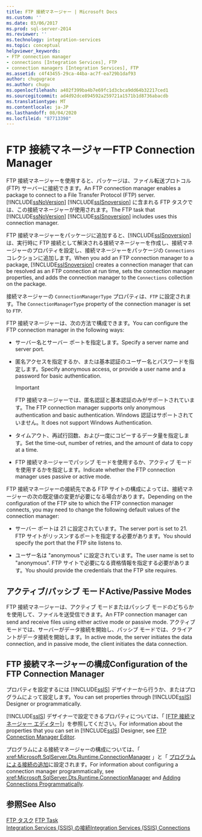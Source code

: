 ```yaml
---
title: FTP 接続マネージャー | Microsoft Docs
ms.custom: ''
ms.date: 03/06/2017
ms.prod: sql-server-2014
ms.reviewer: ''
ms.technology: integration-services
ms.topic: conceptual
helpviewer_keywords:
- FTP connection manager
- connections [Integration Services], FTP
- connection managers [Integration Services], FTP
ms.assetid: c4f43455-29ca-44ba-ac7f-ea729b1daf93
author: chugugrace
ms.author: chugu
ms.openlocfilehash: a402f399ba4b7e69fc1d3cbca9dd64b32217ced1
ms.sourcegitcommit: ad4d92dce894592a259721a1571b1d8736abacdb
ms.translationtype: MT
ms.contentlocale: ja-JP
ms.lasthandoff: 08/04/2020
ms.locfileid: "87713398"
---
```

# <a name="ftp-connection-manager"></a><span data-ttu-id="1412c-102">FTP 接続マネージャー</span><span class="sxs-lookup"><span data-stu-id="1412c-102">FTP Connection Manager</span></span>
  <span data-ttu-id="1412c-103">FTP 接続マネージャーを使用すると、パッケージは、ファイル転送プロトコル (FTP) サーバーに接続できます。</span><span class="sxs-lookup"><span data-stu-id="1412c-103">An FTP connection manager enables a package to connect to a File Transfer Protocol (FTP) server.</span></span> <span data-ttu-id="1412c-104">[!INCLUDE[ssNoVersion](../../includes/ssnoversion-md.md)] [!INCLUDE[ssISnoversion](../../includes/ssisnoversion-md.md)] に含まれる FTP タスクでは、この接続マネージャーが使用されます。</span><span class="sxs-lookup"><span data-stu-id="1412c-104">The FTP task that [!INCLUDE[ssNoVersion](../../includes/ssnoversion-md.md)] [!INCLUDE[ssISnoversion](../../includes/ssisnoversion-md.md)] includes uses this connection manager.</span></span>  
  
 <span data-ttu-id="1412c-105">FTP 接続マネージャーをパッケージに追加すると、[!INCLUDE[ssISnoversion](../../includes/ssisnoversion-md.md)] は、実行時に FTP 接続として解決される接続マネージャーを作成し、接続マネージャーのプロパティを設定し、接続マネージャーをパッケージの `Connections` コレクションに追加します。</span><span class="sxs-lookup"><span data-stu-id="1412c-105">When you add an FTP connection manager to a package, [!INCLUDE[ssISnoversion](../../includes/ssisnoversion-md.md)] creates a connection manager that can be resolved as an FTP connection at run time, sets the connection manager properties, and adds the connection manager to the `Connections` collection on the package.</span></span>  
  
 <span data-ttu-id="1412c-106">接続マネージャーの `ConnectionManagerType` プロパティは、`FTP` に設定されます。</span><span class="sxs-lookup"><span data-stu-id="1412c-106">The `ConnectionManagerType` property of the connection manager is set to `FTP`.</span></span>  
  
 <span data-ttu-id="1412c-107">FTP 接続マネージャーは、次の方法で構成できます。</span><span class="sxs-lookup"><span data-stu-id="1412c-107">You can configure the FTP connection manager in the following ways:</span></span>  
  
-   <span data-ttu-id="1412c-108">サーバー名とサーバー ポートを指定します。</span><span class="sxs-lookup"><span data-stu-id="1412c-108">Specify a server name and server port.</span></span>  
  
-   <span data-ttu-id="1412c-109">匿名アクセスを指定するか、または基本認証のユーザー名とパスワードを指定します。</span><span class="sxs-lookup"><span data-stu-id="1412c-109">Specify anonymous access, or provide a user name and a password for basic authentication.</span></span>  
  
    > [!IMPORTANT]  
    >  <span data-ttu-id="1412c-110">FTP 接続マネージャーでは、匿名認証と基本認証のみがサポートされています。</span><span class="sxs-lookup"><span data-stu-id="1412c-110">The FTP connection manager supports only anonymous authentication and basic authentication.</span></span> <span data-ttu-id="1412c-111">Windows 認証はサポートされていません。</span><span class="sxs-lookup"><span data-stu-id="1412c-111">It does not support Windows Authentication.</span></span>  
  
-   <span data-ttu-id="1412c-112">タイムアウト、再試行回数、および一度にコピーするデータ量を指定します。</span><span class="sxs-lookup"><span data-stu-id="1412c-112">Set the time-out, number of retries, and the amount of data to copy at a time.</span></span>  
  
-   <span data-ttu-id="1412c-113">FTP 接続マネージャーでパッシブ モードを使用するか、アクティブ モードを使用するかを指定します。</span><span class="sxs-lookup"><span data-stu-id="1412c-113">Indicate whether the FTP connection manager uses passive or active mode.</span></span>  
  
 <span data-ttu-id="1412c-114">FTP 接続マネージャーの接続先である FTP サイトの構成によっては、接続マネージャーの次の既定値の変更が必要になる場合があります。</span><span class="sxs-lookup"><span data-stu-id="1412c-114">Depending on the configuration of the FTP site to which the FTP connection manager connects, you may need to change the following default values of the connection manager:</span></span>  
  
-   <span data-ttu-id="1412c-115">サーバー ポートは 21 に設定されています。</span><span class="sxs-lookup"><span data-stu-id="1412c-115">The server port is set to 21.</span></span> <span data-ttu-id="1412c-116">FTP サイトがリッスンするポートを指定する必要があります。</span><span class="sxs-lookup"><span data-stu-id="1412c-116">You should specify the port that the FTP site listens to.</span></span>  
  
-   <span data-ttu-id="1412c-117">ユーザー名は "anonymous" に設定されています。</span><span class="sxs-lookup"><span data-stu-id="1412c-117">The user name is set to "anonymous".</span></span> <span data-ttu-id="1412c-118">FTP サイトで必要になる資格情報を指定する必要があります。</span><span class="sxs-lookup"><span data-stu-id="1412c-118">You should provide the credentials that the FTP site requires.</span></span>  
  
## <a name="activepassive-modes"></a><span data-ttu-id="1412c-119">アクティブ/パッシブ モード</span><span class="sxs-lookup"><span data-stu-id="1412c-119">Active/Passive Modes</span></span>  
 <span data-ttu-id="1412c-120">FTP 接続マネージャーは、アクティブ モードまたはパッシブ モードのどちらかを使用して、ファイルを送受信できます。</span><span class="sxs-lookup"><span data-stu-id="1412c-120">An FTP connection manager can send and receive files using either active mode or passive mode.</span></span> <span data-ttu-id="1412c-121">アクティブ モードでは、サーバーがデータ接続を開始し、パッシブ モードでは、クライアントがデータ接続を開始します。</span><span class="sxs-lookup"><span data-stu-id="1412c-121">In active mode, the server initiates the data connection, and in passive mode, the client initiates the data connection.</span></span>  
  
## <a name="configuration-of-the-ftp-connection-manager"></a><span data-ttu-id="1412c-122">FTP 接続マネージャーの構成</span><span class="sxs-lookup"><span data-stu-id="1412c-122">Configuration of the FTP Connection Manager</span></span>  
 <span data-ttu-id="1412c-123">プロパティを設定するには [!INCLUDE[ssIS](../../includes/ssis-md.md)] デザイナーから行うか、またはプログラムによって設定します。</span><span class="sxs-lookup"><span data-stu-id="1412c-123">You can set properties through [!INCLUDE[ssIS](../../includes/ssis-md.md)] Designer or programmatically.</span></span>  
  
 <span data-ttu-id="1412c-124">[!INCLUDE[ssIS](../../includes/ssis-md.md)] デザイナーで設定できるプロパティについては、「 [[FTP 接続マネージャー エディター]](../ftp-connection-manager-editor.md)」を参照してください。</span><span class="sxs-lookup"><span data-stu-id="1412c-124">For information about the properties that you can set in [!INCLUDE[ssIS](../../includes/ssis-md.md)] Designer, see [FTP Connection Manager Editor](../ftp-connection-manager-editor.md).</span></span>  
  
 <span data-ttu-id="1412c-125">プログラムによる接続マネージャーの構成については、「 <xref:Microsoft.SqlServer.Dts.Runtime.ConnectionManager> 」と「 [プログラムによる接続の追加](../building-packages-programmatically/adding-connections-programmatically.md)に設定されます。</span><span class="sxs-lookup"><span data-stu-id="1412c-125">For information about configuring a connection manager programmatically, see <xref:Microsoft.SqlServer.Dts.Runtime.ConnectionManager> and [Adding Connections Programmatically](../building-packages-programmatically/adding-connections-programmatically.md).</span></span>  
  
## <a name="see-also"></a><span data-ttu-id="1412c-126">参照</span><span class="sxs-lookup"><span data-stu-id="1412c-126">See Also</span></span>  
 <span data-ttu-id="1412c-127">[FTP タスク](../control-flow/ftp-task.md) </span><span class="sxs-lookup"><span data-stu-id="1412c-127">[FTP Task](../control-flow/ftp-task.md) </span></span>  
 [<span data-ttu-id="1412c-128">Integration Services &#40;SSIS&#41; の接続</span><span class="sxs-lookup"><span data-stu-id="1412c-128">Integration Services &#40;SSIS&#41; Connections</span></span>](integration-services-ssis-connections.md)  
  
  
